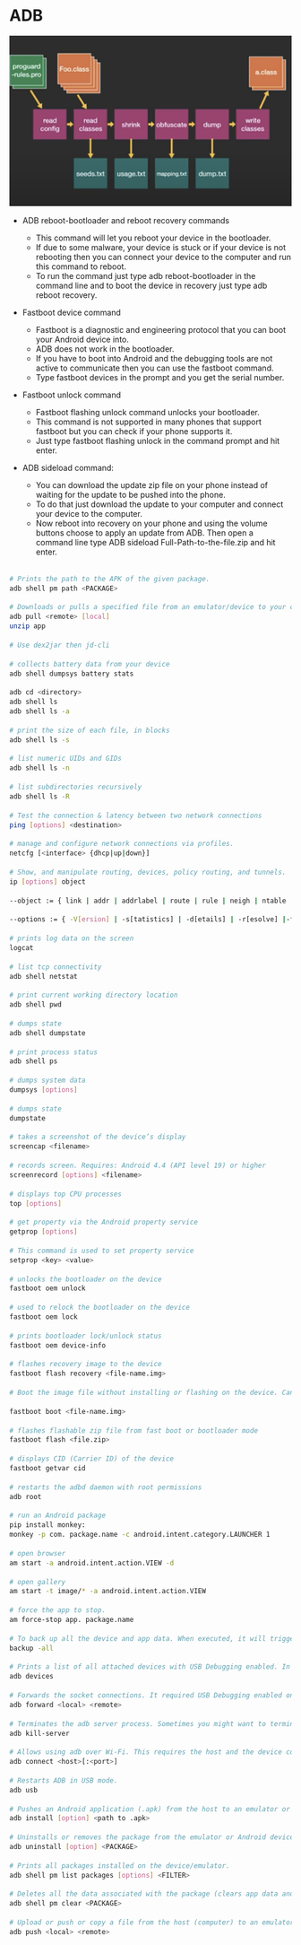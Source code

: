 # ADB

![](./screen/ADB.png )

- ADB reboot-bootloader and reboot recovery commands
    - This command will let you reboot your device in the bootloader. 
    - If due to some malware, your device is stuck or if your device is not rebooting then you can connect your device to the computer and run this command to reboot. 
    - To run the command just type adb reboot-bootloader in the command line and to boot the device in recovery just type adb reboot recovery.

- Fastboot device command
    - Fastboot is a diagnostic and engineering protocol that you can boot your Android device into. 
    - ADB does not work in the bootloader. 
    - If you have to boot into Android and the debugging tools are not active to communicate then you can use the fastboot command. 
    - Type fastboot devices in the prompt and you get the serial number.

- Fastboot unlock command
    - Fastboot flashing unlock command unlocks your bootloader.
    - This command is not supported in many phones that support fastboot but you can check if your phone supports it. 
    - Just type fastboot flashing unlock in the command prompt and hit enter.

- ADB sideload command:
    - You can download the update zip file on your phone instead of waiting for the update to be pushed into the phone. 
    - To do that just download the update to your computer and connect your device to the computer. 
    - Now reboot into recovery on your phone and using the volume buttons choose to apply an update from ADB. Then open a command line type ADB sideload Full-Path-to-the-file.zip and hit enter.



```sh

# Prints the path to the APK of the given package.
adb shell pm path <PACKAGE>

# Downloads or pulls a specified file from an emulator/device to your computer (host).
adb pull <remote> [local]
unzip app 

# Use dex2jar then jd-cli

# collects battery data from your device
adb shell dumpsys battery stats  

adb cd <directory>
adb shell ls
adb shell ls -a

# print the size of each file, in blocks
adb shell ls -s                             

# list numeric UIDs and GIDs
adb shell ls -n                             

# list subdirectories recursively
adb shell ls -R

# Test the connection & latency between two network connections
ping [options] <destination>    

# manage and configure network connections via profiles.
netcfg [<interface> {dhcp|up|down}] 

# Show, and manipulate routing, devices, policy routing, and tunnels.
ip [options] object                         

--object := { link | addr | addrlabel | route | rule | neigh | ntable |tunnel | tuntap | maddr | mroute | mrule | monitor | xfrm |netns | l2tp }

--options := { -V[ersion] | -s[tatistics] | -d[etails] | -r[esolve] |-f[amily] { inet | inet6 | ipx | dnet | link } |-l[oops] { maximum-addr-flush-attempts } |-o[neline] | -t[imestamp] | -b[atch] [filename] |-rc[vbuf] [size]}

# prints log data on the screen
logcat

# list tcp connectivity
adb shell netstat                           

# print current working directory location
adb shell pwd                               

# dumps state
adb shell dumpstate                         

# print process status
adb shell ps                                

# dumps system data
dumpsys [options]                           

# dumps state
dumpstate                               

# takes a screenshot of the device’s display
screencap <filename>                            

# records screen. Requires: Android 4.4 (API level 19) or higher
screenrecord [options] <filename>                   

# displays top CPU processes
top [options]                       

# get property via the Android property service
getprop [options]

# This command is used to set property service
setprop <key> <value>                           

# unlocks the bootloader on the device
fastboot oem unlock                         

# used to relock the bootloader on the device
fastboot oem lock                           

# prints bootloader lock/unlock status
fastboot oem device-info                        

# flashes recovery image to the device
fastboot flash recovery <file-name.img>                 

# Boot the image file without installing or flashing on the device. Can be used to boot recovery images without flashing on the device

fastboot boot <file-name.img>

# flashes flashable zip file from fast boot or bootloader mode
fastboot flash <file.zip>                       

# displays CID (Carrier ID) of the device
fastboot getvar cid                         

# restarts the adbd daemon with root permissions
adb root                                

# run an Android package
pip install monkey:
monkey -p com. package.name -c android.intent.category.LAUNCHER 1    

# open browser
am start -a android.intent.action.VIEW -d               

# open gallery
am start -t image/* -a android.intent.action.VIEW           

# force the app to stop.
am force-stop app. package.name                      

# To back up all the device and app data. When executed, it will trigger the backup, ask you to accept the action on the Android device, and then create a “backup.adb” file in the current directory.
backup -all                             

# Prints a list of all attached devices with USB Debugging enabled. In response, it returns the serial number and state of the device.
adb devices

# Forwards the socket connections. It required USB Debugging enabled on the device.
adb forward <local> <remote>

# Terminates the adb server process. Sometimes you might want to terminate the adb server and restart it to resolve the problems.
adb kill-server

# Allows using adb over Wi-Fi. This requires the host and the device connected to the same Wi-Fi network.
adb connect <host>[:<port>]

# Restarts ADB in USB mode.
adb usb

# Pushes an Android application (.apk) from the host to an emulator or the device.
adb install [option] <path to .apk>

# Uninstalls or removes the package from the emulator or Android device.
adb uninstall [option] <PACKAGE>

# Prints all packages installed on the device/emulator.
adb shell pm list packages [options] <FILTER>

# Deletes all the data associated with the package (clears app data and cache).
adb shell pm clear <PACKAGE>

# Upload or push or copy a file from the host (computer) to an emulator or the device.
adb push <local> <remote>

```